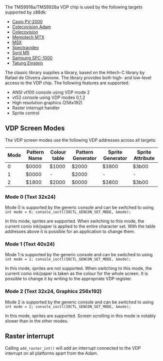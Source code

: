 The TMS9918a/TMS9928a VDP chip is used by the following targets supported by z88dk:

* [Casio PV-2000](Platform---Casio-PV2000)
* [Colecovision Adam](Platform--Colecovision-Adam)
* [Colecovision](Platform--Colecovision)
* [Memotech MTX](Platform---Memotech-MTX)
* [MSX](Platform---MSX)
* [Spectravideo](Platform---Spectravideo)
* [Sord M5](Platform---Sord-M5)
* [Samsung SPC-1000](Platform-Samsung-SPC-1000)
* [Tatung Einstein](Platform---Tatung-Einstein)

The classic library supplies a library, based on the Hitech-C library by Rafael de Oliveira Jannone. The library provides both high- and low-level access to the VDP chip. The following features are supported:

* ANSI vt100 console using VDP mode 2
* vt52 console using VDP modes 0,1,2
* High resolution graphics (256x192)
* Raster interrupt handler
* Sprite control

## VDP Screen Modes

The VDP screen modes use the following VDP addresses across all targets:


| Mode | Pattern Name | Colour table | Pattern Generator | Sprite Generator | Sprite Attribute |
|-|-|-|-|-|-|
| 0 | $0000 | $1000 | $2000 | $3800 | $3b00 |
| 1 | $0000 | - | $2000 | - | - |
| 2 | $1800 | $2000 | $0000 | $3800 | $3b00 |


### Mode 0 (Text 32x24)

Mode 0 is supported by the generic console and can be switched to using `int mode = 0; console_ioctl(IOCTL_GENCON_SET_MODE, &mode);`

In this mode, sprites are supported. When switching to this mode, the current conio ink/paper is applied to the entire character set. With the table addresses above it is possible for an application to change them.

### Mode 1 (Text 40x24)

Mode 1 is supported by the generic console and can be switched to using `int mode = 1; console_ioctl(IOCTL_GENCON_SET_MODE, &mode);`

In this mode, sprites are not supported. When switching to this mode, the current conio ink/paper is taken as the colour for the whole screen. It is possible to change it by writing to the appropriate VDP register.

### Mode 2 (Text 32x24, Graphics 256x192)

Mode 2 is supported by the generic console and can be switched to using `int mode = 2; console_ioctl(IOCTL_GENCON_SET_MODE, &mode);`

In this mode, sprites are supported. Screen scrolling in this mode is notably slower than in the other modes.

## Raster interrupt

Calling `add_raster_int()` will add an interrupt connected to the VDP interrupt on all platforms apart from the Adam.


